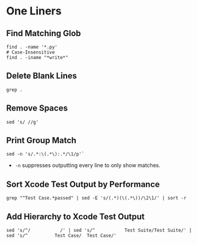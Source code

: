 # One Liners

## Find Matching Glob

	find . -name '*.py'
	# Case-Insensitive
	find . -iname "*write*"

## Delete Blank Lines

	grep .

## Remove Spaces

	sed 's/ //g'

## Print Group Match

	sed -n 's/.*:\(.*\):.*/\1/p'`

* `-n` suppresses outputting every line to only show matches.

## Sort Xcode Test Output by Performance

	grep "^Test Case.*passed" | sed -E 's/(.*)(\(.*\))/\2\1/' | sort -r

## Add Hierarchy to Xcode Test Output

	sed 's/^/			/' | sed 's/^			Test Suite/Test Suite/' | sed 's/^			Test Case/	Test Case/'